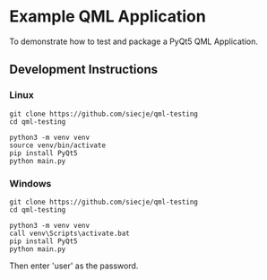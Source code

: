 # Example QML Application

To demonstrate how to test and package a PyQt5 QML Application.

## Development Instructions

### Linux

```shell
git clone https://github.com/siecje/qml-testing
cd qml-testing
```

```shell
python3 -m venv venv
source venv/bin/activate
pip install PyQt5
python main.py
```

### Windows

```shell
git clone https://github.com/siecje/qml-testing
cd qml-testing
```

```shell
python3 -m venv venv
call venv\Scripts\activate.bat
pip install PyQt5
python main.py
```

Then enter 'user' as the password.
